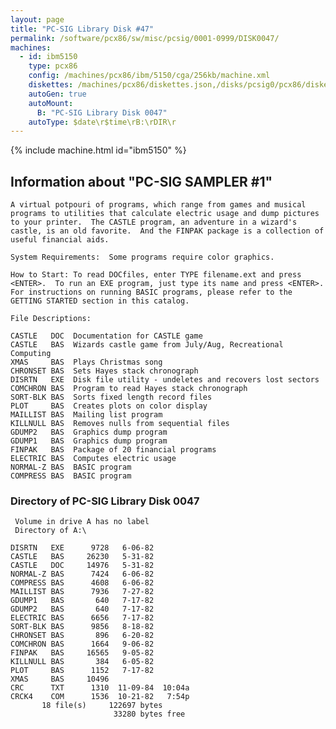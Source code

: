 ```yaml
---
layout: page
title: "PC-SIG Library Disk #47"
permalink: /software/pcx86/sw/misc/pcsig/0001-0999/DISK0047/
machines:
  - id: ibm5150
    type: pcx86
    config: /machines/pcx86/ibm/5150/cga/256kb/machine.xml
    diskettes: /machines/pcx86/diskettes.json,/disks/pcsig0/pcx86/diskettes.json
    autoGen: true
    autoMount:
      B: "PC-SIG Library Disk 0047"
    autoType: $date\r$time\rB:\rDIR\r
---
```


{% include machine.html id="ibm5150" %}

## Information about "PC-SIG SAMPLER #1"

    A virtual potpouri of programs, which range from games and musical
    programs to utilities that calculate electric usage and dump pictures
    to your printer.  The CASTLE program, an adventure in a wizard's
    castle, is an old favorite.  And the FINPAK package is a collection of
    useful financial aids.
    
    System Requirements:  Some programs require color graphics.
    
    How to Start: To read DOCfiles, enter TYPE filename.ext and press
    <ENTER>.  To run an EXE program, just type its name and press <ENTER>.
    For instructions on running BASIC programs, please refer to the
    GETTING STARTED section in this catalog.
    
    File Descriptions:
    
    CASTLE   DOC  Documentation for CASTLE game
    CASTLE   BAS  Wizards castle game from July/Aug, Recreational Computing
    XMAS     BAS  Plays Christmas song
    CHRONSET BAS  Sets Hayes stack chronograph
    DISRTN   EXE  Disk file utility - undeletes and recovers lost sectors
    COMCHRON BAS  Program to read Hayes stack chronograph
    SORT-BLK BAS  Sorts fixed length record files
    PLOT     BAS  Creates plots on color display
    MAILLIST BAS  Mailing list program
    KILLNULL BAS  Removes nulls from sequential files
    GDUMP2   BAS  Graphics dump program
    GDUMP1   BAS  Graphics dump program
    FINPAK   BAS  Package of 20 financial programs
    ELECTRIC BAS  Computes electric usage
    NORMAL-Z BAS  BASIC program
    COMPRESS BAS  BASIC program

### Directory of PC-SIG Library Disk 0047

     Volume in drive A has no label
     Directory of A:\

    DISRTN   EXE      9728   6-06-82
    CASTLE   BAS     26230   5-31-82
    CASTLE   DOC     14976   5-31-82
    NORMAL-Z BAS      7424   6-06-82
    COMPRESS BAS      4608   6-06-82
    MAILLIST BAS      7936   7-27-82
    GDUMP1   BAS       640   7-17-82
    GDUMP2   BAS       640   7-17-82
    ELECTRIC BAS      6656   7-17-82
    SORT-BLK BAS      9856   8-18-82
    CHRONSET BAS       896   6-20-82
    COMCHRON BAS      1664   9-06-82
    FINPAK   BAS     16565   9-05-82
    KILLNULL BAS       384   6-05-82
    PLOT     BAS      1152   7-17-82
    XMAS     BAS     10496
    CRC      TXT      1310  11-09-84  10:04a
    CRCK4    COM      1536  10-21-82   7:54p
           18 file(s)     122697 bytes
                           33280 bytes free
